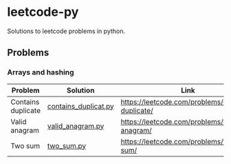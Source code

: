# leetcode-py

Solutions to leetcode problems in python.

## Problems

### Arrays and hashing

| Problem | Solution | Link |
| ------- | -------- | ---- |
| Contains duplicate | [contains_duplicat.py](leetcode_py/contains_duplicate.py) | <https://leetcode.com/problems/contains-duplicate/> |
| Valid anagram | [valid_anagram.py](leetcode_py/valid_anagram.py) | <https://leetcode.com/problems/valid-anagram/> |
| Two sum | [two_sum.py](leetcode_py/two_sum.py) | <https://leetcode.com/problems/two-sum/> |
